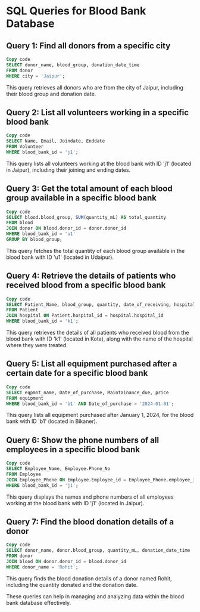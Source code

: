 # SQL Queries for Blood Bank Database
## Query 1: Find all donors from a specific city
```sql
Copy code
SELECT donor_name, blood_group, donation_date_time
FROM donor
WHERE city = 'Jaipur';
```
This query retrieves all donors who are from the city of Jaipur, including their blood group and donation date.

## Query 2: List all volunteers working in a specific blood bank
```sql
Copy code
SELECT Name, Email, Joindate, Enddate
FROM Volunteer
WHERE blood_bank_id = 'j1';
```
This query lists all volunteers working at the blood bank with ID 'j1' (located in Jaipur), including their joining and ending dates.

## Query 3: Get the total amount of each blood group available in a specific blood bank
```sql
Copy code
SELECT blood.blood_group, SUM(quantity_mL) AS total_quantity
FROM blood
JOIN donor ON blood.donor_id = donor.donor_id
WHERE blood_bank_id = 'u1'
GROUP BY blood_group;
```
This query fetches the total quantity of each blood group available in the blood bank with ID 'u1' (located in Udaipur).

## Query 4: Retrieve the details of patients who received blood from a specific blood bank
```sql
Copy code
SELECT Patient_Name, blood_group, quantity, date_of_receiving, hospital_name
FROM Patient
JOIN hospital ON Patient.hospital_id = hospital.hospital_id
WHERE blood_bank_id = 'k1';
```
This query retrieves the details of all patients who received blood from the blood bank with ID 'k1' (located in Kota), along with the name of the hospital where they were treated.

## Query 5: List all equipment purchased after a certain date for a specific blood bank
```sql
Copy code
SELECT eqpmnt_name, Date_of_purchase, Maintainance_due, price
FROM equipment
WHERE blood_bank_id = 'b1' AND Date_of_purchase > '2024-01-01';
```
This query lists all equipment purchased after January 1, 2024, for the blood bank with ID 'b1' (located in Bikaner).

## Query 6: Show the phone numbers of all employees in a specific blood bank
```sql
Copy code
SELECT Employee_Name, Employee.Phone_No
FROM Employee
JOIN Employee_Phone ON Employee.Employee_id = Employee_Phone.employee_id
WHERE blood_bank_id = 'j1';
```
This query displays the names and phone numbers of all employees working at the blood bank with ID 'j1' (located in Jaipur).

## Query 7: Find the blood donation details of a donor
```sql
Copy code
SELECT donor_name, donor.blood_group, quantity_mL, donation_date_time
FROM donor
JOIN blood ON donor.donor_id = blood.donor_id
WHERE donor_name = 'Rohit';
```
This query finds the blood donation details of a donor named Rohit, including the quantity donated and the donation date.

These queries can help in managing and analyzing data within the blood bank database effectively.
